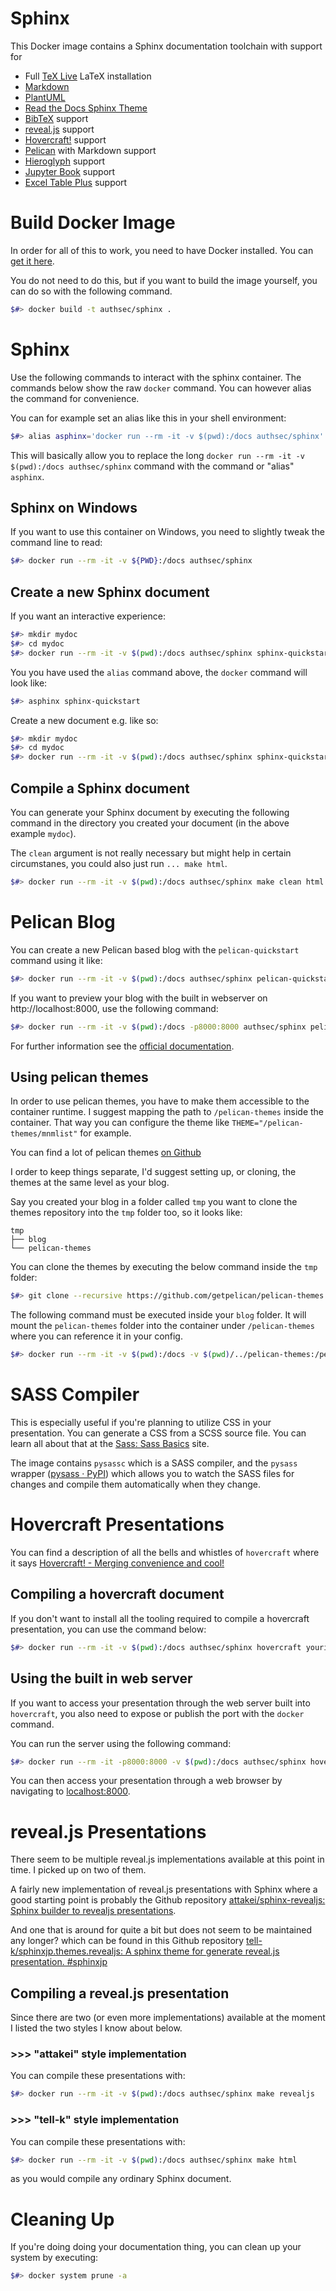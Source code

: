# Sphinx

This Docker image contains a Sphinx documentation toolchain with support for

* Full [TeX Live](https://www.tug.org/texlive/) LaTeX installation
* [Markdown](https://daringfireball.net/projects/markdown/)
* [PlantUML](https://plantuml.com/)
* [Read the Docs Sphinx Theme](https://sphinx-rtd-theme.readthedocs.io/en/stable/)
* [BibTeX](http://www.bibtex.org/) support
* [reveal.js](https://revealjs.com/) support
* [Hovercraft!](https://hovercraft.readthedocs.io/en/latest/usage.html) support
* [Pelican](https://docs.getpelican.com/en/stable/index.html) with Markdown support
* [Hieroglyph](https://hieroglyph.readthedocs.io/en/latest/index.html) support
* [Jupyter Book](https://jupyterbook.org/intro.html) support
* [Excel Table Plus](https://pypi.org/project/sphinxcontrib-excel-table-plus/) support

# Build Docker Image

In order for all of this to work, you need to have Docker installed. You can [get it here](https://www.docker.com/products/docker-desktop).

You do not need to do this, but if you want to build the image yourself, you can do so with the following command.

``` bash
$#> docker build -t authsec/sphinx .
```

# Sphinx 

Use the following commands to interact with the sphinx container. The commands below show the raw `docker` command. You can however alias the command for convenience.

You can for example set an alias like this in your shell environment:

``` bash
$#> alias asphinx='docker run --rm -it -v $(pwd):/docs authsec/sphinx'
```

This will basically allow you to replace the long `docker run --rm -it -v $(pwd):/docs authsec/sphinx` command with the command or "alias" `asphinx`.

## Sphinx on Windows

If you want to use this container on Windows, you need to slightly tweak the command line to read:

``` bash
$#> docker run --rm -it -v ${PWD}:/docs authsec/sphinx
```

## Create a new Sphinx document

If you want an interactive experience:

``` bash
$#> mkdir mydoc
$#> cd mydoc
$#> docker run --rm -it -v $(pwd):/docs authsec/sphinx sphinx-quickstart 
```

You you have used the `alias` command above, the `docker` command will look like:

``` bash
$#> asphinx sphinx-quickstart
```

Create a new document e.g. like so:

``` bash
$#> mkdir mydoc
$#> cd mydoc
$#> docker run --rm -it -v $(pwd):/docs authsec/sphinx sphinx-quickstart --sep -p "My Demo" -a "Siegfried Sphinx" -v "0.0.1" -r "0.0.1" -l "en" --suffix .rst --epub --master index --ext-intersphinx --ext-todo --makefile -m
```

## Compile a Sphinx document

You can generate your Sphinx document by executing the following command in the directory you created your document (in the above example `mydoc`).

The `clean` argument is not really necessary but might help in certain circumstanes, you could also just run `... make html`.

``` bash
$#> docker run --rm -it -v $(pwd):/docs authsec/sphinx make clean html
```

# Pelican Blog

You can create a new Pelican based blog with the `pelican-quickstart` command using it like:

``` bash
$#> docker run --rm -it -v $(pwd):/docs authsec/sphinx pelican-quickstart
```

If you want to preview your blog with the built in webserver on http://localhost:8000, use the following command:

``` bash
$#> docker run --rm -it -v $(pwd):/docs -p8000:8000 authsec/sphinx pelican -e BIND=0.0.0.0 --autoreload --listen
```

For further information see the [official documentation](https://docs.getpelican.com/en/stable/index.html).

## Using pelican themes

In order to use pelican themes, you have to make them accessible to the container runtime. I suggest mapping the path to `/pelican-themes` inside the container. That way you can configure the theme like `THEME="/pelican-themes/mnmlist"` for example.

You can find a lot of pelican themes [on Github](https://github.com/getpelican/pelican-themes)

I order to keep things separate, I'd suggest setting up, or cloning, the themes at the same level as your blog.

Say you created your blog in a folder called `tmp` you want to clone the themes repository into the `tmp` folder too, so it looks like:

```
tmp
├── blog
└── pelican-themes
```

You can clone the themes by executing the below command inside the `tmp` folder:

``` bash
$#> git clone --recursive https://github.com/getpelican/pelican-themes ./pelican-themes
```

The following command must be executed inside your `blog` folder. It will mount the `pelican-themes` folder into the container under `/pelican-themes` where you can reference it in your config.

``` bash
$#> docker run --rm -it -v $(pwd):/docs -v $(pwd)/../pelican-themes:/pelican-themes  -p8000:8000 authsec/sphinx pelican -e BIND=0.0.0.0 --autoreload --listen
```

# SASS Compiler

This is especially useful if you're planning to utilize CSS in your presentation. You can generate a CSS from a SCSS source file. You can learn all about that at the [Sass: Sass Basics](https://sass-lang.com/guide) site.

The image contains `pysassc` which is a SASS compiler, and the `pysass` wrapper ([pysass · PyPI](https://pypi.org/project/pysass/)) which allows you to watch the SASS files for changes and compile them automatically when they change.

# Hovercraft Presentations

You can find a description of all the bells and whistles of  `hovercraft` where it says [Hovercraft! - Merging convenience and cool!](https://hovercraft.readthedocs.io/en/latest/index.html)

## Compiling a hovercraft document

If you don't want to install all the tooling required to compile a hovercraft presentation, you can use the command below:

``` bash
$#> docker run --rm -it -v $(pwd):/docs authsec/sphinx hovercraft yourinput.rst output
```

## Using the built in web server

If you want to access your presentation through the web server built into `hovercraft`, you also need to expose or publish the port with the `docker` command.

You can run the server using the following command:

``` bash
$#> docker run --rm -it -p8000:8000 -v $(pwd):/docs authsec/sphinx hovercraft positions.rst
```

You can then access your presentation through a web browser by navigating to [localhost:8000](http://localhost:8000/).

# reveal.js Presentations

There seem to be multiple reveal.js implementations available at this point in time. I picked up on two of them.

A fairly new implementation of reveal.js presentations with Sphinx where a good starting point is probably the Github repository [attakei/sphinx-revealjs: Sphinx builder to revealjs presentations](https://github.com/attakei/sphinx-revealjs).

And one that is around for quite a bit but does not seem to be maintained any longer? which can be found in this Github repository [tell-k/sphinxjp.themes.revealjs: A sphinx theme for generate reveal.js presentation. #sphinxjp](https://github.com/tell-k/sphinxjp.themes.revealjs)

## Compiling a reveal.js presentation

Since there are two (or even more implementations) available at the moment I listed the two styles I know about below.

### >>> "attakei" style implementation

You can compile these presentations with:

``` bash
$#> docker run --rm -it -v $(pwd):/docs authsec/sphinx make revealjs
```

### >>> "tell-k" style implementation

You can compile these presentations with:

``` bash
$#> docker run --rm -it -v $(pwd):/docs authsec/sphinx make html
```

as you would compile any ordinary Sphinx document.

# Cleaning Up

If you're doing doing your documentation thing, you can clean up your system by executing:

```bash
$#> docker system prune -a
```